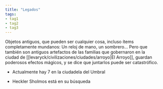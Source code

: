 ```yaml
---
title: "Legados"
tags: 
- tag1
- tag2
- tag3
---
```

Objetos antiguos, que pueden ser cualquier cosa, incluso ítems completamente mundanos: Un reloj de mano, un sombrero… Pero que también son antiguos artefactos de las familias que gobernaron en la ciudad de [[levaryck/civilizaciones/ciudades/arroyo|El Arroyo]], guardan poderosos efectos mágicos, y se dice que juntarlos puede ser catastrófico.

- Actualmente hay 7 en la ciudadela del Umbral

- Heckler Sholmos está en su búsqueda